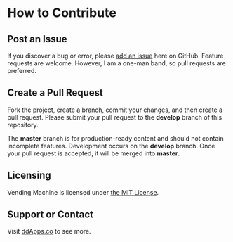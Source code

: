 # How to Contribute

## Post an Issue

If you discover a bug or error, please [add an issue](https://github.com/duliodenis/cs193p-Spring-2016/issues) here on GitHub. Feature requests are welcome. However, I am a one-man band, so pull requests are preferred.


## Create a Pull Request

Fork the project, create a branch, commit your changes, and then create a pull request. Please submit your pull request to the **develop** branch of this repository.

The **master** branch is for production-ready content and should not contain incomplete features. Development occurs on the **develop** branch. Once your pull request is accepted, it will be merged into **master**.


## Licensing
Vending Machine is licensed under [the MIT License](LICENSE).

## Support or Contact
Visit [ddApps.co](http://ddapps.co) to see more.